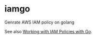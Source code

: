# iamgo
Genrate AWS IAM policy on golang

See also [Working with IAM Policies with Go](http://docs.aws.amazon.com/ja_jp/sdk-for-go/v1/developer-guide/iam-example-policies.html).
